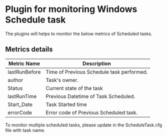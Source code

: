# Plugin for monitoring Windows Schedule task

The plugins will helps to monitor the below metrics of Scheduled tasks. 

## Metrics details
| Metric Name   | Description                                       |
| ------------- | ------------------------------------------------- |
| lastRunBefore |  Time of Previous Schedule task performed.        |
| author        |  Task's owner.                                    |
| Status        |  Current state of the task                        |
| lastRunTime   |  Previous Datetime of Task Scheduled.             |
| Start_Date    |  Task Started time                                |
| errorCode     |  Error code of Previous Scheduled task.           |

To monitor multiple scheduled tasks, please update in the ScheduleTask.cfg file with task name.
